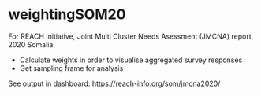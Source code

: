 # weightingSOM20
For REACH Initiative, Joint Multi Cluster Needs Asessment (JMCNA) report, 2020 Somalia:
- Calculate weights in order to visualise aggregated survey responses
- Get sampling frame for analysis

See output in dashboard:
https://reach-info.org/som/jmcna2020/
